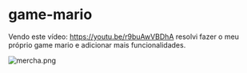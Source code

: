 # game-mario
Vendo este vídeo: https://youtu.be/r9buAwVBDhA resolvi fazer o meu próprio game mario e adicionar mais funcionalidades. 

![mercha.png]([https://github.com/LucasCosta0011/ComparadorPrecos/blob/master/modoNormal.png](https://github.com/LucasCosta0011/game-mario/blob/master/mercha.png))
